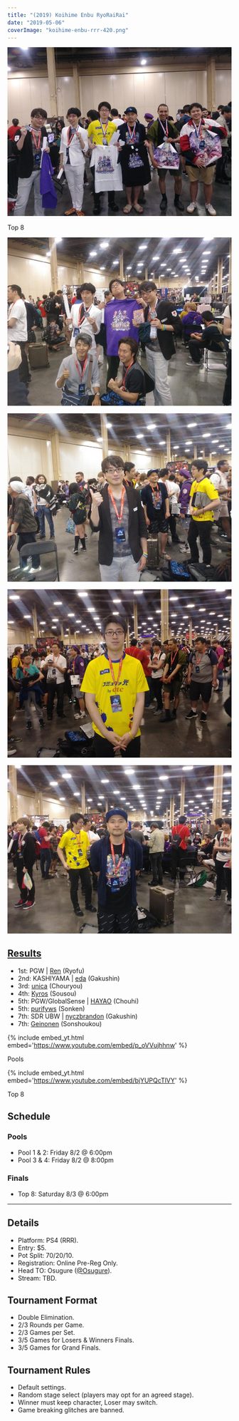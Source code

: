 ```yaml
---
title: "(2019) Koihime Enbu RyoRaiRai"
date: "2019-05-06"
coverImage: "koihime-enbu-rrr-420.png"
---
```


![](/uploads/Top_8_Koihime_Pic_but_Geinonen_and_Purifyws_mia.jpg)

Top 8

![](/uploads/Koihime_PGW_Pic_with_Ren_and_HAYAO.jpg)

![](/uploads/1st_place_Koihime_2019_Ren.jpg)
    
![](/uploads/2nd_Place_Koihime_2019_eda.jpg)
    
![](/uploads/3rd_Place_Koihime_2019_unica.jpg)
    

## [Results](https://smash.gg/tournament/animevo-2019/events/koihime-enbu-ryorairai/overview)

- 1st: PGW \| [Ren](@pomesama) (Ryofu)
- 2nd: KASHIYAMA \| [eda](@eda_makoto) (Gakushin)
- 3rd: [unica](@6unica_play_mal) (Chouryou)
- 4th: [Kyros](@Kyros_01) (Sousou)
- 5th: PGW/GlobalSense \| [HAYAO](@880880880880) (Chouhi)
- 5th: [purifyws](@purifyws) (Sonken)
- 7th: SDR UBW \| [nyczbrandon](@nyczbrandon) (Gakushin)
- 7th: [Geinonen](@Geinonen1) (Sonshoukou)

{% include embed_yt.html embed='https://www.youtube.com/embed/p_oVVujhhnw' %}

Pools

{% include embed_yt.html embed='https://www.youtube.com/embed/bjYUPQcTlVY' %}

Top 8

## Schedule

### Pools

- Pool 1 & 2: Friday 8/2 @ 6:00pm
- Pool 3 & 4: Friday 8/2 @ 8:00pm

### Finals

- Top 8: Saturday 8/3 @ 6:00pm

* * *

## Details

- Platform: PS4 (RRR).
- Entry: $5.
- Pot Split: 70/20/10.
- Registration: Online Pre-Reg Only.
- Head TO: Osugure ([@Osugure](https://twitter.com/Osugure)).
- Stream: TBD.

## Tournament Format

- Double Elimination.
- 2/3 Rounds per Game.
- 2/3 Games per Set.
- 3/5 Games for Losers & Winners Finals.
- 3/5 Games for Grand Finals.

## Tournament Rules

- Default settings.
- Random stage select (players may opt for an agreed stage).
- Winner must keep character, Loser may switch.
- Game breaking glitches are banned.
